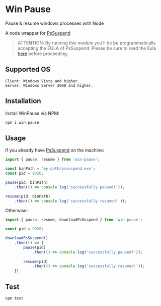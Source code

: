# Win Pause
Pause & resume windows processes with Node

A node wrapper for [PsSuspend](https://docs.microsoft.com/en-us/sysinternals/downloads/pssuspend)

> ATTENTION: By running this module you'll be be programmatically
> accepting the EULA of PsSuspend.
> Please be sure to read the Eula [here](https://docs.microsoft.com/en-us/sysinternals/license-terms) before proceeding.


## Supported OS

    Client: Windows Vista and higher.
    Server: Windows Server 2008 and higher.


## Installation

Install WinPause via NPM:
```sh
npm i win-pause
```
## Usage
If you already have [PsSuspend](https://live.sysinternals.com/files/pssuspend.zip) on the machine:
```ts
import { pause, resume } from 'win-pause';

const binPath = 'my-path/pssuspend.exe';
const pid = 9020;

pause(pid, binPath)
    .then(() => console.log('successfully paused!'));

resume(pid, binPath)
    .then(() => console.log('successfully resumed!'));
```

Otherwise: 

```ts
import { pause, resume, downloadPsSuspend } from 'win-pause';

const pid = 9020;

downloadPsSuspend()
    .then(() => {
        pause(pid)
            .then(() => console.log('successfully paused!'));
        
        resume(pid)
            .then(() => console.log('successfully resumed!'));
    })

```

## Test
```sh
npm test
```
